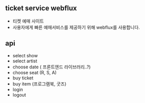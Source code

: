 ## ticket service webflux
- 티켓 예매 사이트
- 사용자에게 빠른 예매서비스를 제공하기 위해 webflux를 사용합니다. 

## api
- select show
- select artist 
- choose date ( 프론트엔드 라이브러리..?)
- choose seat (R, S, A)
- buy ticket
- buy item (프로그램북, 굿즈)
- login
- logout


